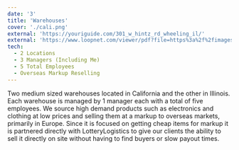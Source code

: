 ```yaml
---
date: '3'
title: 'Warehouses'
cover: './cali.png'
external: 'https://youriguide.com/301_w_hintz_rd_wheeling_il/'
external: 'https://www.loopnet.com/viewer/pdf?file=https%3a%2f%2fimages1.loopnet.com%2fd2%2fEG-xAQaUT_ScWir4CI5MJEou-1vDErMF1rDWLURTgX4%2fHayvenhurst764733AIRDraft.pdf'
tech:
  - 2 Locations
  - 3 Managers (Including Me)
  - 5 Total Employees
  - Overseas Markup Reselling
---
```


Two medium sized warehouses located in California and the other in Illinois. Each warehouse is managed by 1 manager each with a total of five employees. We source high demand products such as electronics and clothing at low prices and selling them at a markup to overseas markets, primarily in Europe. Since it is focused on getting cheap items for markup it is partnered directly with LotteryLogistics to give our clients the ability to sell it directly on site without having to find buyers or slow payout times. 
